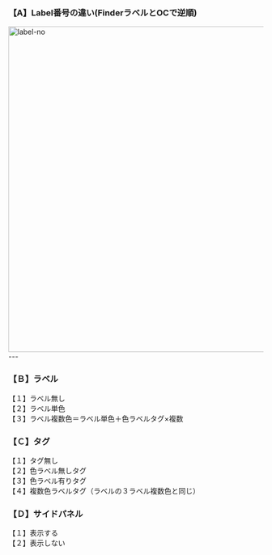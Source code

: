 ### 【A】Label番号の違い(FinderラベルとOCで逆順)  
<img width="644" alt="label-no" src="https://github.com/force4u/AppleScript/assets/11995768/7a853ca3-d34c-4a7f-8f35-4355f11353e5">  
---  

### 【Ｂ】ラベル  
【１】ラベル無し  
【２】ラベル単色  
【３】ラベル複数色＝ラベル単色＋色ラベルタグ×複数  
  
### 【Ｃ】タグ  
【１】タグ無し  
【２】色ラベル無しタグ  
【３】色ラベル有りタグ  
【４】複数色ラベルタグ（ラベルの３ラベル複数色と同じ）  
  
### 【Ｄ】サイドパネル  
【１】表示する  
【２】表示しない  



